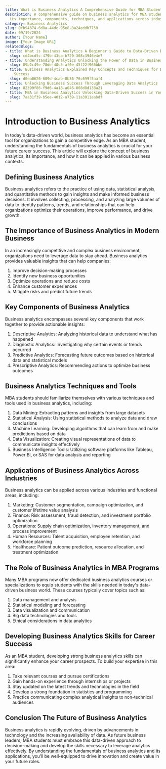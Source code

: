 ```yaml
---
title: What is Business Analytics A Comprehensive Guide for MBA Students
description: A comprehensive guide on business analytics for MBA students, highlighting
  its importance, components, techniques, and applications across industries.
category: Business Analytics
slug: 0fb94374-6d8a-44dc-95e8-8a24eddb7750
date: 09/19/2024
author: [Your Name]
image: [Your Image URL]
relatedBlogs:
- title: What is Business Analytics A Beginner's Guide to Data-Driven Decision Making
  slug: cd4bcd5c-479b-43ca-b729-308c3946e4e7
- title: Understanding Analytics Unlocking the Power of Data in Business
  slug: 89b2c49e-78de-40c5-af0e-45f22f966bbe
- title: Business Analytics Explained Key Concepts and Techniques for Data-Driven
    Success
  slug: d0ea0626-609d-4cab-8b36-76c699f5aaf4
- title: Unlocking Business Success Through Leveraging Data Analytics
  slug: 82399f86-f9d6-4a18-a046-008d8d138a21
- title: MBA in Business Analytics Unlocking Data-Driven Success in Your Career
  slug: 7aa31f39-b5ee-4012-a739-11a3011aabdf
---
```


# Introduction to Business Analytics

In today's data-driven world, business analytics has become an essential tool for organizations to gain a competitive edge. As an MBA student, understanding the fundamentals of business analytics is crucial for your future career success. This article will explore the concept of business analytics, its importance, and how it can be applied in various business contexts.

## Defining Business Analytics

Business analytics refers to the practice of using data, statistical analysis, and quantitative methods to gain insights and make informed business decisions. It involves collecting, processing, and analyzing large volumes of data to identify patterns, trends, and relationships that can help organizations optimize their operations, improve performance, and drive growth.

## The Importance of Business Analytics in Modern Business

In an increasingly competitive and complex business environment, organizations need to leverage data to stay ahead. Business analytics provides valuable insights that can help companies:

1. Improve decision-making processes
2. Identify new business opportunities
3. Optimize operations and reduce costs
4. Enhance customer experiences
5. Mitigate risks and predict future trends

## Key Components of Business Analytics

Business analytics encompasses several key components that work together to provide actionable insights:

1. Descriptive Analytics: Analyzing historical data to understand what has happened
2. Diagnostic Analytics: Investigating why certain events or trends occurred
3. Predictive Analytics: Forecasting future outcomes based on historical data and statistical models
4. Prescriptive Analytics: Recommending actions to optimize business outcomes

## Business Analytics Techniques and Tools

MBA students should familiarize themselves with various techniques and tools used in business analytics, including:

1. Data Mining: Extracting patterns and insights from large datasets
2. Statistical Analysis: Using statistical methods to analyze data and draw conclusions
3. Machine Learning: Developing algorithms that can learn from and make predictions based on data
4. Data Visualization: Creating visual representations of data to communicate insights effectively
5. Business Intelligence Tools: Utilizing software platforms like Tableau, Power BI, or SAS for data analysis and reporting

## Applications of Business Analytics Across Industries

Business analytics can be applied across various industries and functional areas, including:

1. Marketing: Customer segmentation, campaign optimization, and customer lifetime value analysis
2. Finance: Risk assessment, fraud detection, and investment portfolio optimization
3. Operations: Supply chain optimization, inventory management, and process improvement
4. Human Resources: Talent acquisition, employee retention, and workforce planning
5. Healthcare: Patient outcome prediction, resource allocation, and treatment optimization

## The Role of Business Analytics in MBA Programs

Many MBA programs now offer dedicated business analytics courses or specializations to equip students with the skills needed in today's data-driven business world. These courses typically cover topics such as:

1. Data management and analysis
2. Statistical modeling and forecasting
3. Data visualization and communication
4. Big data technologies and tools
5. Ethical considerations in data analytics

## Developing Business Analytics Skills for Career Success

As an MBA student, developing strong business analytics skills can significantly enhance your career prospects. To build your expertise in this area:

1. Take relevant courses and pursue certifications
2. Gain hands-on experience through internships or projects
3. Stay updated on the latest trends and technologies in the field
4. Develop a strong foundation in statistics and programming
5. Practice communicating complex analytical insights to non-technical audiences

## Conclusion The Future of Business Analytics

Business analytics is rapidly evolving, driven by advancements in technology and the increasing availability of data. As future business leaders, MBA students must embrace this data-driven approach to decision-making and develop the skills necessary to leverage analytics effectively. By understanding the fundamentals of business analytics and its applications, you'll be well-equipped to drive innovation and create value in your future roles.
